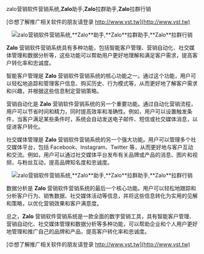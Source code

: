 zalo营销软件营销系统,**Zalo**助手,**Zalo**拉群助手,**Zalo**拉群行销

[😍想了解推广相关软件的朋友请登录 http://www.vst.tw](http://www.vst.tw)

 <center><img src="https://vst.tw/MP4/tuiguang/png/4.png" alt="zalo营销软件营销系统,**Zalo**助手,**Zalo**拉群助手,**Zalo**拉群行销"></center>

**Zalo** 营销软件营销系统具有多种功能，包括智能客户管理、营销自动化、社交媒体管理和数据分析等，这些功能可以帮助用户更好地理解和满足客户需求，提高客户转化率和忠诚度。

智能客户管理是 **Zalo** 营销软件营销系统的核心功能之一。通过这个功能，用户可以轻松地追踪和管理客户信息、购买历史、行为模式等，从而更好地了解客户需求和兴趣，并根据这些信息制定营销策略。

营销自动化是 **Zalo** 营销软件营销系统的另一个重要功能。通过自动化营销流程，用户可以节省时间和精力，同时提高效率和准确性。例如，用户可以设置触发条件，当客户满足某些条件时，系统会自动发送电子邮件、短信或社交媒体消息，以促进客户转化。

社交媒体管理是 **Zalo** 营销软件营销系统的另一个强大功能。用户可以管理多个社交媒体平台，包括 Facebook、Instagram、Twitter 等，从而更好地与客户互动和交流。例如，用户可以通过社交媒体平台发布有关品牌或产品的消息、图片和视频，与粉丝互动，提高品牌知名度和忠诚度。

 <center><img src="https://vst.tw/MP4/tuiguang/png/5.png" alt="zalo营销软件营销系统,**Zalo**助手,**Zalo**拉群助手,**Zalo**拉群行销"></center>

数据分析是 **Zalo** 营销软件营销系统的最后一个核心功能。用户可以轻松地跟踪和分析客户行为、销售数据、社交媒体活动等信息，并将这些信息转化为实用的见解和策略，以优化营销效果和客户满意度。

总之，**Zalo** 营销软件营销系统是一款全面的数字营销工具，具有智能客户管理、营销自动化、社交媒体管理和数据分析等多种功能，可以帮助企业和个人用户更好地管理和推广自己的品牌和产品，提高客户转化率和忠诚度。

[😍想了解推广相关软件的朋友请登录 http://www.vst.tw](http://www.vst.tw)




